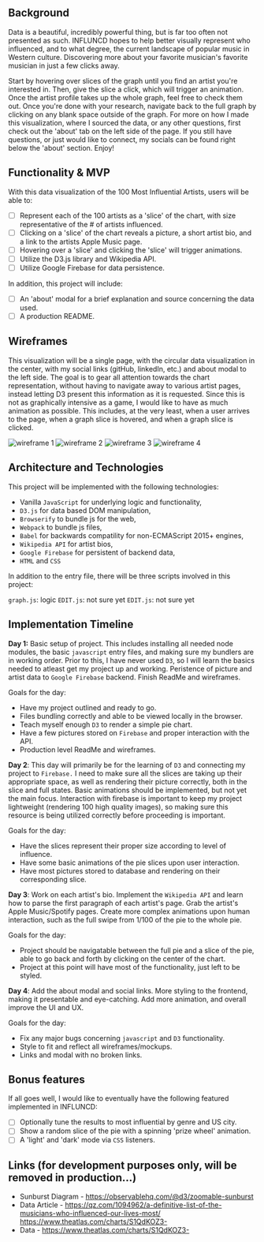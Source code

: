 ## Background
Data is a beautiful, incredibly powerful thing, but is far too often not presented as such. INFLUNCD hopes to help better visually represent who influenced, and to what degree, the current landscape of popular music in Western culture. Discovering more about your favorite musician's favorite musician in just a few clicks away.

Start by hovering over slices of the graph until you find an artist you're interested in. Then, give the slice a click, which will trigger an animation. Once the artist profile takes up the whole graph, feel free to check them out. Once you're done with your research, navigate back to the full graph by clicking on any blank space outside of the graph. For more on how I made this visualization, where I sourced the data, or any other questions, first check out the 'about' tab on the left side of the page. If you still have questions, or just would like to connect, my socials can be found right below the 'about' section. Enjoy!

## Functionality & MVP
With this data visualization of the 100 Most Influential Artists, users will be able to:

- [ ] Represent each of the 100 artists as a 'slice' of the chart, with size representative of the # of artists influenced. 
- [ ] Clicking on a 'slice' of the chart reveals a picture, a short artist bio, and a link to the artists Apple Music page. 
- [ ] Hovering over a 'slice' and clicking the 'slice' will trigger animations.
- [ ] Utilize the D3.js library and Wikipedia API.
- [ ] Utilize Google Firebase for data persistence.

In addition, this project will include:

- [ ] An 'about' modal for a brief explanation and source concerning the data used. 
- [ ] A production README.

## Wireframes
This visualization will be a single page, with the circular data visualization in the center, with my social links (gitHub, linkedIn, etc.) and about modal to the left side. The goal is to gear all attention towards the chart representation, without having to navigate away to various artist pages, instead letting D3 present this information as it is requested. Since this is not as graphically intensive as a game, I would like to have as much animation as possible. This includes, at the very least, when a user arrives to the page, when a graph slice is hovered, and when a graph slice is clicked. 

![wireframe 1](https://github.com/griffinsharp/INFLUNCD/blob/master/assets/Window1.png)
![wireframe 2](https://github.com/griffinsharp/INFLUNCD/blob/master/assets/Window2.png)
![wireframe 3](https://github.com/griffinsharp/INFLUNCD/blob/master/assets/Window3.png)
![wireframe 4](https://github.com/griffinsharp/INFLUNCD/blob/master/assets/Window4.png)


## Architecture and Technologies
This project will be implemented with the following technologies:

  - Vanilla `JavaScript` for underlying logic and functionality,
  - `D3.js` for data based DOM manipulation,
  - `Browserify` to bundle js for the web,
  - `Webpack` to bundle js files,
  - `Babel` for backwards compatility for non-ECMAScript 2015+ engines,
  - `Wikipedia API` for artist bios,
  - `Google Firebase` for persistent of backend data,
  - `HTML` and `CSS`


In addition to the entry file, there will be three scripts involved in this project:

`graph.js`: logic
`EDIT.js`: not sure yet
`EDIT.js`: not sure yet

## Implementation Timeline
**Day 1:** Basic setup of project. This includes installing all needed node modules, the basic `javascript` entry files, and making sure my bundlers are in working order. Prior to this, I have never used `D3`, so I will learn the basics needed to atleast get my project up and working. Peristence of picture and artist data to `Google Firebase` backend. Finish ReadMe and wireframes.

Goals for the day:

- Have my project outlined and ready to go.
- Files bundling correctly and able to be viewed locally in the browser.
- Teach myself enough `D3` to render a simple pie chart.
- Have a few pictures stored on `Firebase` and proper interaction with the API.
- Production level ReadMe and wireframes. 

**Day 2**: This day will primarily be for the learning of `D3` and connecting my project to `Firebase.` I need to make sure all the slices are taking up their appropriate space, as well as rendering their picture correctly, both in the slice and full states. Basic animations should be implemented, but not yet the main focus. Interaction with firebase is important to keep my project lightweight (rendering 100 high quality images), so making sure this resource is being utilized correctly before proceeding is important.

Goals for the day:

- Have the slices represent their proper size according to level of influence.
- Have some basic animations of the pie slices upon user interaction. 
- Have most pictures stored to database and rendering on their corresponding slice. 

**Day 3**: Work on each artist's bio. Implement the `Wikipedia API` and learn how to parse the first paragraph of each artist's page. Grab the artist's Apple Music/Spotify pages. Create more complex animations upon human interaction, such as the full swipe from 1/100 of the pie to the whole pie. 

Goals for the day:

- Project should be navigatable between the full pie and a slice of the pie, able to go back and forth by clicking on the center of the chart.
- Project at this point will have most of the functionality, just left to be styled.  

**Day 4**: Add the about modal and social links. More styling to the frontend, making it presentable and eye-catching. Add more animation, and overall improve the UI and UX.

Goals for the day:
- Fix any major bugs concerning `javascript` and `D3` functionality.
- Style to fit and reflect all wireframes/mockups.
- Links and modal with no broken links. 



## Bonus features
If all goes well, I would like to eventually have the following featured implemented in INFLUNCD:

- [ ] Optionally tune the results to most influential by genre and US city.
- [ ] Show a random slice of the pie with a spinning 'prize wheel' animation.
- [ ] A 'light' and 'dark' mode via `CSS` listeners.

## Links (for development purposes only, will be removed in production...)
- Sunburst Diagram - https://observablehq.com/@d3/zoomable-sunburst
- Data Article - https://qz.com/1094962/a-definitive-list-of-the-musicians-who-influenced-our-lives-most/
https://www.theatlas.com/charts/S1QdKOZ3-
- Data - https://www.theatlas.com/charts/S1QdKOZ3-
